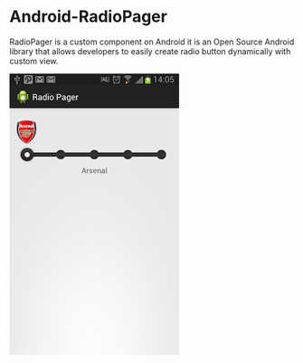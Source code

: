 Android-RadioPager
==================

RadioPager is a custom component on Android it is an Open Source Android library that allows developers to easily create radio button dynamically with custom view. 


![Example image](./example.png)
